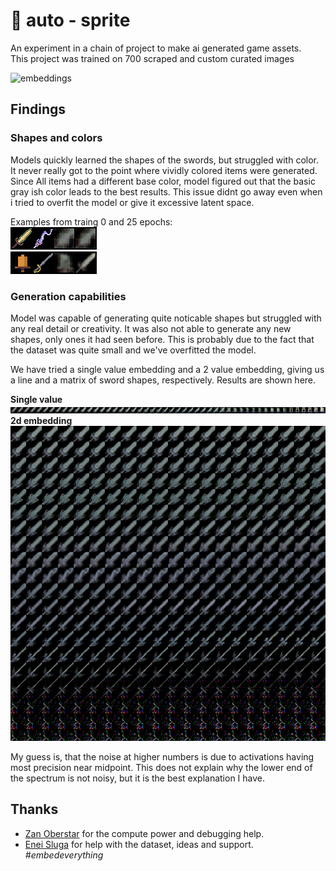 # 🤖 auto - sprite

An experiment in a chain of project to make ai generated game assets.  
This project was trained on 700 scraped and custom curated images

![embeddings]("docs/embeddings.png")  
<!-- [Check it out here]() -->

## Findings

### Shapes and colors

Models quickly learned the shapes of the swords, but struggled with color. It never really got to the point where vividly colored items were generated. Since All items had a different base color, model figured out that the basic gray ish color leads to the best results. This issue didnt go away even when i tried to overfit the model or give it excessive latent space.

Examples from traing 0 and 25 epochs:  
![0 epoch example](docs/reconstruction0.png)  
![25 epoch example](docs/reconstruction25.png)

### Generation capabilities

Model was capable of generating quite noticable shapes but struggled with any real detail or creativity. It was also not able to generate any new shapes, only ones it had seen before. This is probably due to the fact that the dataset was quite small and we've overfitted the model.

We have tried a single value embedding and a 2 value embedding, giving us a line and a matrix of sword shapes, respectively. Results are shown here. 

**Single value**
![single value embedding](docs/latent.png)  
**2d embedding**
![single value embedding](docs/latend2d.png)  

My guess is, that the noise at higher numbers is due to activations having most precision near midpoint. This does not explain why the lower end of the spectrum is not noisy, but it is the best explanation I have.


## Thanks

- [Zan Oberstar](https://github.com/gendestry) for the compute power and debugging help.
- [Enei Sluga](https://github.com/smufa) for help with the dataset, ideas and support. *#embedeverything*
